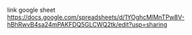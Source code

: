  link google sheet https://docs.google.com/spreadsheets/d/1YOghcMlMnTPw8V-hBhRwvB4sa24mPAKFDQ5GLCWQ2tk/edit?usp=sharing
